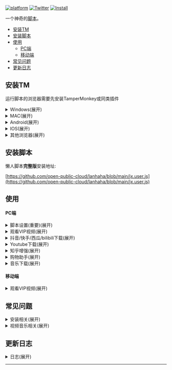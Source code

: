 [![platform](https://img.shields.io/badge/Platform-Windows%20%7C%20Mac%20%7C%20Android%20%7C%20IOS-red.svg)](https://github.com/open-public-cloud/lanhaha/blob/main/jx.user.js) [![Twitter](https://img.shields.io/badge/Twitter-Issue-blue?logo=twitter)](https://twitter.com/cloud0Sweet) [![Install](https://img.shields.io/badge/安装-005200)](https://github.com/open-public-cloud/lanhaha/blob/main/jx.user.js)


一个神奇的[脚本](https://github.com/open-public-cloud/lanhaha/blob/main/jx.user.js)。

- [安装TM](#安装tm)
- [安装脚本](#安装脚本)
- [使用](#使用)
    - [PC端](#pc端)
    - [移动端](#移动端)
- [常见问题](#常见问题)
- [更新日志](#更新日志)

## 安装TM

运行脚本的浏览器需要先安装TamperMonkey或同类插件

<details><summary>Windows(展开)</summary>
<p>

[Google Chrome](https://chrome.google.com/webstore/detail/tampermonkey/dhdgffkkebhmkfjojejmpbldmpobfkfo?hl=zh-CN) (需要科学上网)

[火狐 FireFox](https://addons.mozilla.org/zh-CN/firefox/addon/tampermonkey)

[微软 EDGE](https://microsoftedge.microsoft.com/addons/detail/iikmkjmpaadaobahmlepeloendndfphd?hl=zh-CN)
</p>
</details>
<details><summary>MAC(展开)</summary>
<p>

[MAC Safari](https://apps.apple.com/cn/app/tampermonkey/id1482490089)
</p>
</details>

<details><summary>Android(展开)</summary>
<p>

X浏览器和VIA浏览器自带插件，无需安装。

[Kiwi浏览器](https://chrome.google.com/webstore/detail/tampermonkey/dhdgffkkebhmkfjojejmpbldmpobfkfo?hl=zh-CN) (需要科学上网)

</p>
</details>

<details><summary>IOS(展开)</summary>
<p>

在 IOS 应用商店中搜索并安装 “拦截100” 或者 “stay”
</p>
</details>

<details><summary>其他浏览器(展开)</summary>
<p>

其他浏览器可在官方扩展市场搜索: “Tampermonkey”、“篡改猴”、“油猴”、“暴力猴”等脚本插件进行安装。

</p>
</details>

## 安装脚本
   
   懒人脚本**完整版**安装地址: 

   [https://github.com/open-public-cloud/lanhaha/blob/main/jx.user.js](https://github.com/open-public-cloud/lanhaha/blob/main/jx.user.js)

## 使用

#### PC端

<details><summary>脚本设置(重要)(展开)</summary>
<p>

![脚本设置](https://github.com/open-public-cloud/lanhaha/blob/main/img/jbsetup.jpg)

    浏览器打开任意视频网站，在右上角Tampermonkey中打开脚本设置。

</p>
</details>

<details><summary>观看VIP视频(展开)</summary>
<p>

![解析图标](https://github.com/open-public-cloud/lanhaha/blob/main/img/zhanwai.jpg)

    站内解析:
    1. 脚本“设置”-“解析设置”-“站外解析”调整为关闭状态
    2. 浏览任意单个视频，鼠标移动到左侧红色VIP图标上，弹出的窗口选择合适的线路点击即可在网页内播放。
   
    站外解析:
    3. 脚本“设置”-“解析设置”-“站外解析”调整为开启状态
    4. 浏览任意单个视频，鼠标移动到左侧红色VIP图标上，弹出的窗口选择合适的线路点击即可打开新页面播放。
   
    自定义线路:
    5. 脚本“设置”-“解析设置”-“解析线路”
    6. 编辑线路内容，每线路一行，线路名称和线路地址用半角逗号隔开。

</p>
</details>

<details><summary>抖音/快手/西瓜/bilibili下载(展开)</summary>
<p>

![抖音下载](https://github.com/open-public-cloud/lanhaha/blob/main/img/douyin.jpg)

    1. 在douyin.com/kuaishou.com/xigua.com/bilibili.com任意视频播放窗口的下方播放工具条找到下载按钮
    2. 选择对应的下载方式点击就可以下载
    3. 注意: 直接下载方式，越长的视频需要等待的时间越长。
    4. 注意: bilibili屏蔽了网页方式直接下载，这里可以安装IDM(Internet Download Manager)，在点击下载的同时唤醒IDM进行下载就能成功。

</p>
</details>
<details><summary>Youtube下载(展开)</summary>
<p>

    1. 鼠标移动到youtube.com任意视频播放窗口左侧红色VIP图标
    2. 选择对应的下载线路点击
    3. 在弹出的页面中点击下载。
</p>
</details>
<details><summary>知乎增强(展开)</summary>
<p>

    在脚本设置中开关相关功能。
</p>
</details>
<details><summary>购物助手(展开)</summary>
<p>

    1. 筛选仅显示淘宝: 在淘宝商品搜索页面，默认只有仅显示天猫，没有仅显示淘宝。脚本新增仅显示淘宝功能，勾选即可方便筛选商品。
    2. 显示隐藏优惠券: 淘宝、天猫、京东等商品页面立即购买上方显示隐藏优惠券。
</p>
</details>
<details><summary>音乐下载(展开)</summary>
<p>

    网易云音乐
    1. 点击任意一个音乐单曲(非歌单)
    2. 点击左侧VIP图标
    3. 在弹出的窗口中点下载。

    腾讯音乐
    1. 点击任意一个音乐单曲，点击播放
    2. 在播放页面点击左侧VIP图标
    3. 在弹出的窗口中点下载。
    
    酷狗/酷我音乐
    1. 点击任意一个音乐单曲，点击播放
    2. 在播放页面下方的进度条上找到下载按钮，点击下载。
  
    喜马拉雅
    单独下载:
    1. 点击任意一个音乐单曲，点击播放
    2. 在播放页面下方的进度条上找到下载按钮，点击下载。
    批量下载:
    1. 在音乐集的音乐列表左侧勾选需要下载的音乐
    2. 点击音乐集音乐列表右上方批量下载。
</p>
</details>

#### 移动端

<details><summary>观看VIP视频(展开)</summary>
<p>

![移动vip](https://github.com/open-public-cloud/lanhaha/blob/main/img/mobile.jpg)

    浏览任意单个视频，鼠标点击左侧红色VIP图标，在弹出的窗口选择合适的线路点击即可在网页内播放。
</p>
</details>

## 常见问题

<details><summary>安装相关(展开)</summary>
<p>

    不显示VIP图标怎么排查？
    1. 脚本只支持浏览器，不支持客户端，且只会在能起作用的页面显示。例如zhihu.com
    2. 点击浏览器右上角的Tampermonkey插件图标，查看是否为已启用状态。
    3. 点击浏览器右上角的Tampermonkey插件图标，在管理面板里关闭其他脚本，按F5刷新网页试试。
    4. 如果是360安全浏览器要切换到极速模式，另外不建议使用国产浏览器。
    5. 点击浏览器右上角的Tampermonkey插件图标，打开脚本的设置，查看图标设置是否正常，根据需要调整图标的位置并保存。
   
    safari浏览器怎么使用脚本？
    safari可以使用Tampermonkey，但是因为浏览器内核不一样，使用中可能会有问题。

    为什么我的浏览器点击安装脚本会下载一个文件，打开会提示编译错误？
    安装脚本前应该先安装Tampermonkey，点击安装脚本会自动安装到Tampermonkey里，如果已经安装Tampermonkey还出现这样的情况，重启试试，或者通过手动安装的方式安装。

    为什么已经卸载了脚本还会在视频网站左侧显示图标?
    检查该浏览器是否安装了暴力猴，Greasemonkey，AdGuard或者其他同类插件，可能是这些插件里也安装了脚本，删除这些插件里的脚本试试。

    电视上能不能用?
    正常情况不可以，有能力的可以自行研究。

    脚本弹出更新提示怎么办？
    脚本在发现新版本后会弹出更新提示。点击“忽略”则当天不会再有提示；点击“查看更新”并更新到最新版的脚本则不会再有提示。更新地址见本文最下方。

</p>
</details>

<details><summary>视频音乐相关(展开)</summary>
<p>

    为什么有的视频无法解析成功？
    脚本无法控制线路是否正常，不是所有线路100%能解析所有视频，视频无法解析属于正常情况，更换其他线路试试。另外有优质线路可以自行添加进脚本。

    为什么以前用的好好的现在不能用了？
    一般晚上用的人较多，线路会比较拥挤。另外如果大量重复点击解析，可能会被线路认为是恶意行为，造成IP被解析线路屏蔽，换其他线路或者换个IP试试。另外目前脚本支持自定义线路，个人有好的线路可自行添加。

    视频解析怎么看蓝光4K？
    视频解析的清晰度是各线路自己设置的，看不了蓝光4K。

    为什么手机看视频会有广告？
    脚本已经把手机端带广告的线路屏蔽了，但是有可能之前没广告的线路，后来又添加了广告，脚本会定期更换这部分线路。

    为什么B站视频下载打不开？
    脚本获取视频链接正常，但是B站屏蔽了浏览器直接下载视频，可以安装IDM(Internet Download Manager)，在点击下载的同时唤醒IDM进行下载就能成功。

    音乐/视频下载位置在哪？
    你的操作系统下载目录，或者浏览器单独设置文件下载目录，在浏览器设置的下载历史里可以找到文件。

    为什么有的音乐下载链接是空的？
    脚本的音乐下载功能是免客户端下载，也可以下载部分能在线听的歌曲，但无法下载收费歌曲。

    为什么下载音乐会变成播放音乐？
    因为现在的浏览器都会自动播放下载的mp3文件，复制播放音乐页面的地址，放到下载软件例如迅雷、idm中下载即可。

</p>
</details>

## 更新日志

<details><summary>日志(展开)</summary>
<p>

6.8.21
优化视频解析线路

6.8.19
优化快手下载按钮

6.8.18
优化视频解析线路

6.8.16
优化更新提示

6.8.13
修复知乎,b站,Youtube样式冲突

6.8.12
增加提醒更新内容

6.8.10
添加设置菜单foot内容
</p>
</details>

---

